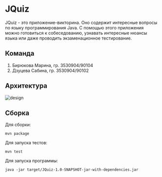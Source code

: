 # JQuiz

JQuiz - это приложение-викторина. Оно содержит интересные вопросы по языку программирования Java. С помощью этого приложения можно готовиться к собеседованию, узнавать интересные нюансы языка или даже проводить экзаменационное тестирование.

## Команда
1. Бирюкова Марина, гр. 3530904/90104
2. Дзуцева Сабина, гр. 3530904/90102


 ## Архитектура 

![design](https://user-images.githubusercontent.com/65218499/137969355-d7ffaeb6-3c6f-4c03-82de-b50540c4233e.png)

 ## Сборка
 
 Для сборки:
 
 `mvn package`
 
 Для запуска тестов:
 
 `mvn test`
 
 Для запуска программы:
 
 `java -jar target/JQuiz-1.0-SNAPSHOT-jar-with-dependencies.jar`
